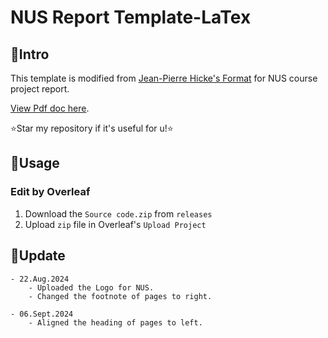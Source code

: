# NUS Report Template-LaTex

## 📌Intro

This template is modified from [Jean-Pierre Hicke's Format](https://www.overleaf.com/latex/templates/university-of-waterloo-me303-report-format/fvcvbdbfpmmt) for NUS course project report.

[View Pdf doc here](./NUS_Report_Template.pdf).

⭐Star my repository if it's useful for u!⭐

## 🔧Usage

### Edit by Overleaf

1. Download the `Source code.zip` from `releases`
2. Upload `zip` file in Overleaf's `Upload Project`



## 📄Update

```
- 22.Aug.2024
	- Uploaded the Logo for NUS.
	- Changed the footnote of pages to right. 

- 06.Sept.2024
	- Aligned the heading of pages to left. 





```


